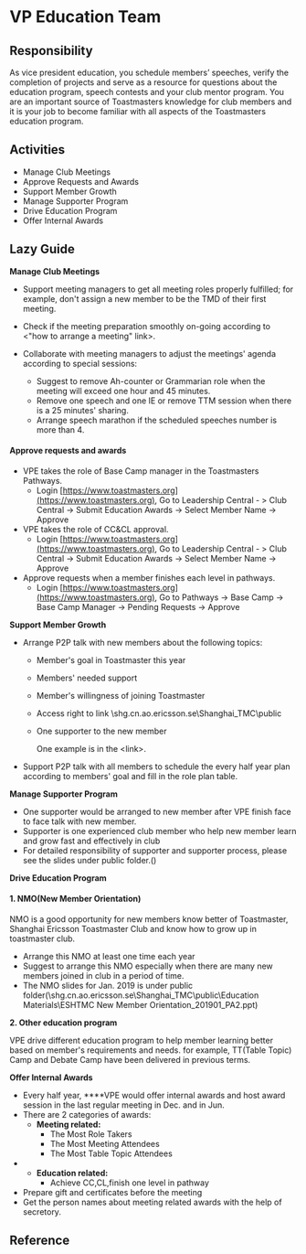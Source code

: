 # VP Education Team

## Responsibility 

As vice president education, you schedule members’ speeches, verify the completion of projects and serve as a resource for questions about the education program, speech contests and your club mentor program. You are an important source of Toastmasters knowledge for club members and it is your job to become familiar with all aspects of the Toastmasters education program.

## Activities

* Manage Club Meetings
* Approve Requests and Awards
* Support Member Growth
* Manage Supporter Program
* Drive Education Program
* Offer Internal Awards

## Lazy Guide 

**Manage Club Meetings**

* Support meeting managers to get all meeting roles properly fulfilled; for example, don't assign a new member to be the TMD of their first meeting.
* Check if the meeting preparation smoothly on-going according to &lt;"how to arrange a meeting" link&gt;.
* Collaborate with meeting managers to adjust the meetings' agenda according to special sessions:

  * Suggest to remove Ah-counter or Grammarian role when the meeting will exceed one hour and 45 minutes.
  * Remove one speech and one IE or remove TTM session  when there is a 25 minutes' sharing.
  * Arrange speech marathon if the scheduled speeches number is more than 4.

#### Approve requests and awards

* VPE takes the role of Base Camp manager in the Toastmasters Pathways. 
  * Login [https://www.toastmasters.org](https://www.toastmasters.org), Go to Leadership Central -    &gt; Club Central -&gt; Submit Education Awards -&gt; Select Member Name -&gt; Approve
* VPE takes the role of CC&CL approval. 
  * Login [https://www.toastmasters.org](https://www.toastmasters.org), Go to Leadership Central -    &gt; Club Central -&gt; Submit Education Awards -&gt; Select Member Name -&gt; Approve
* Approve requests when a member finishes each level in pathways.
  * Login [https://www.toastmasters.org](https://www.toastmasters.org), Go to Pathways -&gt; Base Camp -&gt; Base Camp Manager -&gt; Pending Requests -&gt; Approve

**Support Member Growth**

* Arrange P2P talk with new members about the following topics:

  * Member's goal in Toastmaster this year
  * Members' needed support
  * Member's willingness of joining Toastmaster
  * Access right to link \shg.cn.ao.ericsson.se\Shanghai\_TMC\public
  * One supporter to the new member

      One example is in the &lt;link&gt;.

* Support P2P talk with all members to schedule the every half year plan according to members' goal and fill in the role plan table.

**Manage Supporter Program**

* One supporter would be arranged to new member after VPE finish face to face talk with new member.
* Supporter is one experienced club member who help new member learn and grow fast and effectively in club
* For detailed responsibility of supporter and supporter process, please see the slides under public folder.\(\)

**Drive Education Program**

#### **1. NMO\(New Member Orientation\)**

NMO is a good opportunity for new members know better of Toastmaster, Shanghai Ericsson Toastmaster Club and know how to grow up in toastmaster club.

* Arrange this NMO at least one time each year
* Suggest to arrange this NMO especially when there are many new members joined in club in a period of time.
* The NMO slides for Jan. 2019 is under public folder\(\shg.cn.ao.ericsson.se\Shanghai\_TMC\public\Education Materials\ESHTMC New Member Orientation\_201901\_PA2.ppt\)

**2.  Other education program**

VPE drive different education program to help member learning better based on member's requirements and needs. for example, TT\(Table Topic\) Camp and Debate Camp have been delivered in previous terms.

**Offer Internal Awards**

* Every half year, ****VPE would offer internal awards and host award session in the last regular meeting in Dec. and in Jun.
* There are 2 categories of awards:
  * **Meeting related:**
    * The Most Role Takers 
    * The Most Meeting Attendees 
    * The Most Table Topic Attendees
* * **Education related:** 
    * Achieve CC,CL,finish one level in pathway
* Prepare gift and certificates before the meeting
* Get the person names about meeting related awards with the help of secretory.

## Reference

